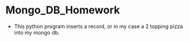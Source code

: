 # Mongo_DB_Homework

- This python program inserts a record, or in my case a 2 topping pizza into my mongo db. 
